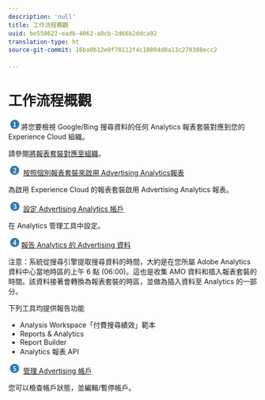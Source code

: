 ```yaml
---
description: 'null'
title: 工作流程概觀
uuid: be550622-eadb-4062-a0cb-2d66b2ddca92
translation-type: ht
source-git-commit: 16ba0b12e0f70112f4c10804d0a13c278388ecc2

---
```



# 工作流程概觀

![](assets/step1_icon.png)將您要檢視 Google/Bing 搜尋資料的任何 Analytics 報表套裝對應到您的 Experience Cloud 組織。

請參閱[將報表套裝對應至組織](https://marketing.adobe.com/resources/help/en_US/mcloud/map-report-suite.html)。

![](assets/step2_icon.png) [按照個別報表套裝來啟用 Advertising Analytics報表](/help/integrate/c-advertising-analytics/c-adanalytics-workflow/aa-provision-rs.md)

為啟用 Experience Cloud 的報表套裝啟用 Advertising Analytics 報表。

![](assets/step3_icon.png) [設定 Advertising Analytics 帳戶](/help/integrate/c-advertising-analytics/c-adanalytics-workflow/aa-create-ad-account.md)

在 Analytics 管理工具中設定。

![](assets/step4_icon.png)[報告 Analytics 的 Advertising 資料](/help/integrate/c-advertising-analytics/c-adanalytics-workflow/aa-report-ad-data-an.md)

注意：系統從搜尋引擎提取搜尋資料的時間，大約是在您所屬 Adobe Analytics 資料中心當地時區的上午 6 點 (06:00)。這也是收集 AMO 資料和插入報表套裝的時間。該資料接著會轉換為報表套裝的時區，並做為插入資料至 Analytics 的一部分。

下列工具均提供報告功能

* Analysis Workspace「付費搜尋績效」範本
* Reports &amp; Analytics
* Report Builder
* Analytics 報表 API

![](assets/step5_icon.png) [管理 Advertising 帳戶](/help/integrate/c-advertising-analytics/c-adanalytics-workflow/aa-manage-ad-accounts.md)

您可以檢查帳戶狀態，並編輯/暫停帳戶。
